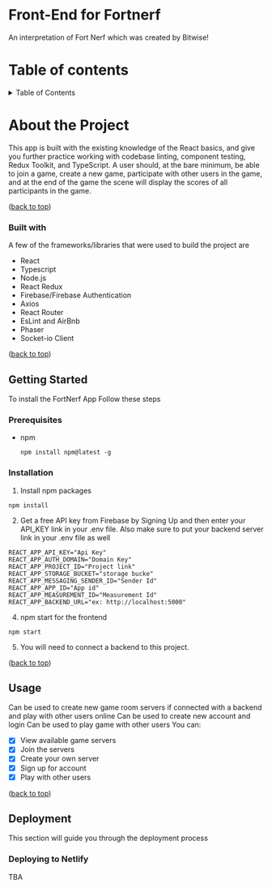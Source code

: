 # Front-End for Fortnerf
<a name="top"></a>
An interpretation of Fort Nerf which was created by Bitwise!

# Table of contents
<details>
  <summary>Table of Contents</summary>
  <ol>
    <li>
      <a href="#about-the-project">About The Project</a>
      <ul>
        <li><a href="#built-with">Built With</a></li>
        <!-- <li><a href="#wireframe">Wireframe</a></li> -->
      </ul>
    </li>
    <li>
      <a href="#getting-started">Getting Started</a>
      <ul>
        <li><a href="#prerequisites">Prerequisites</a></li>
        <li><a href="#installation">Installation</a></li>
      </ul>
    <li><a href="#contact">Contact</a></li>
  </ol>
</details>

# About the Project
<a name="about-the-project"></a>
This app is built with the existing knowledge of the React basics, and give you further practice working with codebase linting, component testing, Redux Toolkit, and TypeScript. A user should, at the bare minimum, be able to join a game, create a new game, participate with other users in the game, and at the end of the game the scene will display the scores of all participants in the game.
<p align="left">(<a href="#top">back to top</a>)</p>

### Built with
<a name="built-with"></a>
A few of the frameworks/libraries that were used to build the project are
* React
* Typescript
* Node.js
* React Redux 
* Firebase/Firebase Authentication
* Axios
* React Router
* EsLint and AirBnb
* Phaser
* Socket-io Client
<p align="left">(<a href="#top">back to top</a>)</p>
<!-- ### wireframe
  ### Getting Started The App build out with simple wireframes using Figma.
<img width="328" alt="wire-frame-frontend" src=""> -->

## Getting Started
<a name="getting-started"></a>
To install the FortNerf App Follow these steps

### Prerequisites
<a name="prerequisites"></a>
* npm
  ```
  npm install npm@latest -g
  ```

### Installation
<a name="installation"></a>
1. Install npm packages
  ```shell
  npm install
  ```
2. Get a free API key from Firebase by Signing Up and then enter your API_KEY link in your .env file. Also make sure to put your backend server link in your .env file as well
```
REACT_APP_API_KEY="Api Key"
REACT_APP_AUTH_DOMAIN="Domain Key"
REACT_APP_PROJECT_ID="Project link"
REACT_APP_STORAGE_BUCKET="storage bucke"
REACT_APP_MESSAGING_SENDER_ID="Sender Id"
REACT_APP_APP_ID="App id"
REACT_APP_MEASUREMENT_ID="Measurement Id"
REACT_APP_BACKEND_URL="ex: http://localhost:5000"
```
4. npm start for the frontend
```
npm start
```
5. You will need to connect a backend to this project.
<p align="left">(<a href="#top">back to top</a>)</p>


## Usage
Can be used to create new game room servers if connected with a backend and play with other users online
Can be used to create new account and login
Can be used to play game with other users
You can:
- [x] View available game servers
- [x] Join the servers
- [x] Create your own server
- [x] Sign up for account
- [x] Play with other users
<p align="left">(<a href="#top">back to top</a>)</p>


## Deployment

This section will guide you through the deployment process

### Deploying to Netlify
TBA